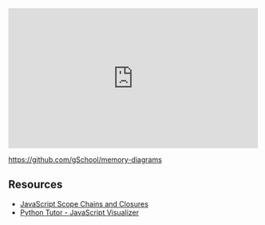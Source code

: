 

<iframe src="https://player.vimeo.com/video/145447330?byline=0&portrait=0" width="500" height="281" frameborder="0" webkitallowfullscreen mozallowfullscreen allowfullscreen></iframe>



https://github.com/gSchool/memory-diagrams

## Resources

- [JavaScript Scope Chains and Closures](https://www.youtube.com/watch?v=zRZNb4GDOPI)
- [Python Tutor - JavaScript Visualizer](http://www.pythontutor.com/javascript.html#code=var+intNum+%3D+42%3B%0Avar+floatNum+%3D+3.14159%3B%0Avar+nanNum+%3D+NaN%3B%0Avar+infNum+%3D+Infinity%3B%0Avar+ninfNum+%3D+-Infinity%3B%0A%0Avar+str+%3D+%22hello+world%22%3B%0A%0Avar+boolTrue+%3D+true%3B%0Avar+boolFalse+%3D+false%3B%0A%0Avar+nullVal+%3D+null%3B%0Avar+undefVal+%3D+undefined%3B%0A%0Avar+lst+%3D+%5B'a',+'b',+3,+4,+5,+'f'%5D%3B%0A%0Avar+obj+%3D+%7Bname%3A+'John',+age%3A+35,+hasChildren%3A+true%7D%3B%0A%0Avar+i+%3D+5%3B%0Avar+obj_lst+%3D+%5Bi,+%7Bfoo%3A+i%2B1,+poop%3A+%5B1,+2,+3%5D%7D,+%7Bbar%3A+i%2B2%7D%5D%3B%0A%0Aobj.name+%3D+'Jane'%3B&mode=edit&origin=opt-frontend.js&cumulative=false&heapPrimitives=false&textReferences=false&py=js&rawInputLstJSON=%5B%5D)
